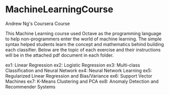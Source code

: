 # MachineLearningCourse
Andrew Ng's Coursera Course

This Machine Learning course used Octave as the programming language to help non-programmers enter the world of machine learning.  The simple syntax helped students learn the concept and mathematics behind building each classifier.  Below are the topic of each exercise and their instructions will be in the attached pdf document in each folder.

ex1: Linear Regression
ex2: Logistic Regression
ex3: Multi-class Classification and Neural Network
ex4: Neural Network Learning
ex5: Regularized Linear Regression and Bias/Variance
ex6: Support Vector Machines
ex7: K-Means Clustering and PCA
ex8: Anomaly Detection and Recommender Systems
